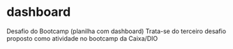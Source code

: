 # dashboard
Desafio do Bootcamp (planilha com dashboard)
Trata-se do terceiro desafio proposto como atividade no bootcamp da Caixa/DIO
